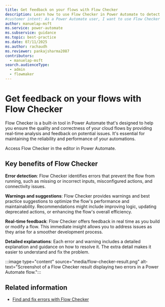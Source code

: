 ```yaml
---
title: Get feedback on your flows with Flow Checker
description: Learn how to use Flow Checker in Power Automate to detect errors and get suggestions for optimizing your cloud flows.
#customer intent: As a Power Automate user, I want to use Flow Checker so that I can detect and fix errors in my cloud flows.
author: manuelap-msft
ms.service: power-automate
ms.subservice: guidance
ms.topic: best-practice
ms.date: 07/11/2025
ms.author: rachaudh
ms.reviewer: pankajsharma2087
contributors: 
  - manuelap-msft
search.audienceType: 
  - admin
  - flowmaker
---
```


# Get feedback on your flows with Flow Checker

Flow Checker is a built-in tool in Power Automate that's designed to help you ensure the quality and correctness of your cloud flows by providing real-time analysis and feedback on potential issues. It's essential for maintaining the reliability and performance of your automations.

Access Flow Checker in the editor in Power Automate.

## Key benefits of Flow Checker

**Error detection**: Flow Checker identifies errors that prevent the flow from running, such as missing or incorrect inputs, misconfigured actions, and connectivity issues.

**Warnings and suggestions**: Flow Checker provides warnings and best practice suggestions to optimize the flow's performance and maintainability. Recommendations might include improving logic, updating deprecated actions, or enhancing the flow's overall efficiency.

**Real-time feedback**: Flow Checker offers feedback in real time as you build or modify a flow. This immediate insight allows you to address issues as they arise for a smoother development process.

**Detailed explanations**: Each error and warning includes a detailed explanation and guidance on how to resolve it. The extra detail makes it easier to understand and fix the problem.

:::image type="content" source="media/flow-checker-result.png" alt-text="Screenshot of a Flow Checker result displaying two errors in a Power Automate flow.":::

## Related information

- [Find and fix errors with Flow Checker](/power-automate/error-checker)
